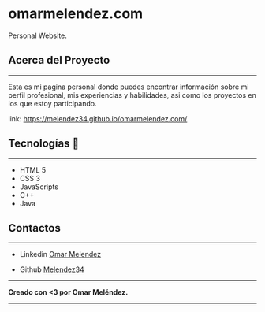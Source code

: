 # omarmelendez.com

Personal Website.

## Acerca del Proyecto

---

Esta es mi pagina personal donde puedes encontrar información sobre mi perfil profesional, mis experiencias y habilidades, asi como los proyectos en los que estoy participando.

link: https://melendez34.github.io/omarmelendez.com/

## Tecnologías 🔧

---

- HTML 5
- CSS 3
- JavaScripts
- C++
- Java

## Contactos

---

- Linkedin [Omar Melendez ](https://www.linkedin.com/in/omar-mel-lopez/)

- Github [Melendez34](https://www.github.com/Melendez34/)

---

**Creado con <3 por Omar Meléndez.**

---
